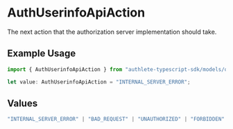 # AuthUserinfoApiAction

The next action that the authorization server implementation should take.

## Example Usage

```typescript
import { AuthUserinfoApiAction } from "authlete-typescript-sdk/models/operations";

let value: AuthUserinfoApiAction = "INTERNAL_SERVER_ERROR";
```

## Values

```typescript
"INTERNAL_SERVER_ERROR" | "BAD_REQUEST" | "UNAUTHORIZED" | "FORBIDDEN" | "OK"
```